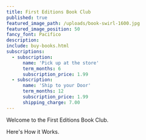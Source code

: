 ```yaml
---
title: First Editions Book Club
published: true
featured_image_path: /uploads/book-swirl-1600.jpg
featured_image_position: 50
fancy_font: Pacifico
description:
include: buy-books.html
subscriptions:
  - subscription:
      name: 'Pick up at the store'
      term_months: 6
      subscription_price: 1.99
  - subscription:
      name: 'Ship to your Door'
      term_months: 12
      subscription_price: 1.99
      shipping_charge: 7.00
---
```



Welcome to the First Editions Book Club.

Here's How it Works.

